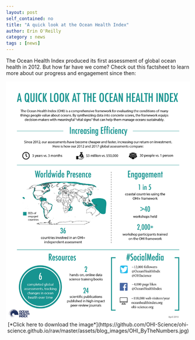 ```yaml
---
layout: post
self_contained: no
title: "A quick look at the Ocean Health Index"
author: Erin O'Reilly
category : news 
tags : [news]
---
```

The Ocean Health Index produced its first assessment of global ocean health in 2012. But how far have we come? Check out this factsheet to learn more about our progress and engagement since then: 

<center><img src="../assets/blog_images/OHI_ByTheNumbers.jpg" width="960px">
[*Click here to download the image*](https://github.com/OHI-Science/ohi-science.github.io/raw/master/assets/blog_images/OHI_ByTheNumbers.jpg)
